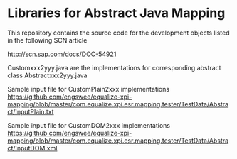 Libraries for Abstract Java Mapping
===================================

This repository contains the source code for the development objects listed in the following SCN article

http://scn.sap.com/docs/DOC-54921

Customxxx2yyy.java are the implementations for corresponding abstract class Abstractxxx2yyy.java

Sample input file for CustomPlain2xxx implementations
https://github.com/engswee/equalize-xpi-mapping/blob/master/com.equalize.xpi.esr.mapping.tester/TestData/Abstract/InputPlain.txt

Sample input file for CustomDOM2xxx implementations
https://github.com/engswee/equalize-xpi-mapping/blob/master/com.equalize.xpi.esr.mapping.tester/TestData/Abstract/InputDOM.xml
